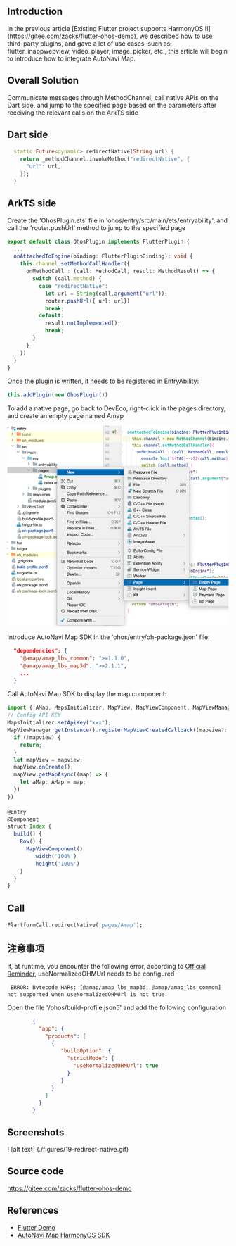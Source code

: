 ## Introduction

In the previous article [Existing Flutter project supports HarmonyOS II] (https://gitee.com/zacks/flutter-ohos-demo), we described how to use third-party plugins, and gave a lot of use cases, such as:
flutter_inappwebview, video_player, image_picker, etc., this article will begin to introduce how to integrate AutoNavi Map.

## Overall Solution

Communicate messages through MethodChannel, call native APIs on the Dart side, and jump to the specified page based on the parameters after receiving the relevant calls on the ArkTS side

## Dart side

```dart
  static Future<dynamic> redirectNative(String url) {
    return _methodChannel.invokeMethod("redirectNative", {
      "url": url,
    });
  }
```

## ArkTS side

Create the 'OhosPlugin.ets' file in 'ohos/entry/src/main/ets/entryability', and call the 'router.pushUrl' method to jump to the specified page

```ts
export default class OhosPlugin implements FlutterPlugin {
  ...
  onAttachedToEngine(binding: FlutterPluginBinding): void {
    this.channel.setMethodCallHandler({
      onMethodCall : (call: MethodCall, result: MethodResult) => {
        switch (call.method) {
          case "redirectNative":
            let url = String(call.argument("url"));
            router.pushUrl({ url: url})
            break;
          default:
            result.notImplemented();
            break;
        }
      }
    })
  }
}
```

Once the plugin is written, it needs to be registered in EntryAbility:

```ts
this.addPlugin(new OhosPlugin())
```

To add a native page, go back to DevEco, right-click in the pages directory, and create an empty page named Amap

![alt text](figures/19-new-page.png)


Introduce AutoNavi Map SDK in the 'ohos/entry/oh-package.json' file:
```json
  "dependencies": {
    "@amap/amap_lbs_common": ">=1.1.0",
    "@amap/amap_lbs_map3d": ">=2.1.1",
    ...
  }
```

Call AutoNavi Map SDK to display the map component:

```ts
import { AMap, MapsInitializer, MapView, MapViewComponent, MapViewManager, } from '@amap/amap_lbs_map3d';
// Config API KEY
MapsInitializer.setApiKey("xxx");
MapViewManager.getInstance().registerMapViewCreatedCallback((mapview?: MapView, mapViewName?: string) => {
  if (!mapview) {
    return;
  }
  let mapView = mapview;
  mapView.onCreate();
  mapView.getMapAsync((map) => {
    let aMap: AMap = map;
  })
})

@Entry
@Component
struct Index {
  build() {
    Row() {
      MapViewComponent()
        .width('100%')
        .height('100%')
    }
  }
}
```

## Call

```dart
PlartformCall.redirectNative('pages/Amap');
```

## 注意事项

If, at runtime, you encounter the following error, according to [Official Reminder](https://developer.huawei.com/consumer/cn/doc/harmonyos-guides-V5/ide-hvigor-build-har-V5#section179161312181613
), useNormalizedOHMUrl needs to be configured

```
 ERROR: Bytecode HARs: [@amap/amap_lbs_map3d, @amap/amap_lbs_common] not supported when useNormalizedOHMUrl is not true.
```

Open the file '/ohos/build-profile.json5' and add the following configuration

```json
 		{
 		  "app": {
 		    "products": [
 		      {
 		         "buildOption": {
 		           "strictMode": {
		             "useNormalizedOHMUrl": true
 		           }
 		         }
 		      }
 		    ]
 		  }
 		}
```

## Screenshots

! [alt text] (./figures/19-redirect-native.gif)

## Source code

https://gitee.com/zacks/flutter-ohos-demo

## References

- [Flutter Demo](https://gitee.com/zacks/flutter-ohos-demo)
- [AutoNavi Map HarmonyOS SDK](https://lbs.amap.com/api/harmonyosnext-map3d-sdk/guide/create-map/show-map)